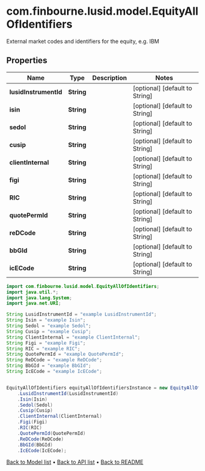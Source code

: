 # com.finbourne.lusid.model.EquityAllOfIdentifiers
External market codes and identifiers for the equity, e.g. IBM

## Properties

Name | Type | Description | Notes
------------ | ------------- | ------------- | -------------
**lusidInstrumentId** | **String** |  | [optional] [default to String]
**isin** | **String** |  | [optional] [default to String]
**sedol** | **String** |  | [optional] [default to String]
**cusip** | **String** |  | [optional] [default to String]
**clientInternal** | **String** |  | [optional] [default to String]
**figi** | **String** |  | [optional] [default to String]
**RIC** | **String** |  | [optional] [default to String]
**quotePermId** | **String** |  | [optional] [default to String]
**reDCode** | **String** |  | [optional] [default to String]
**bbGId** | **String** |  | [optional] [default to String]
**icECode** | **String** |  | [optional] [default to String]

```java
import com.finbourne.lusid.model.EquityAllOfIdentifiers;
import java.util.*;
import java.lang.System;
import java.net.URI;

String LusidInstrumentId = "example LusidInstrumentId";
String Isin = "example Isin";
String Sedol = "example Sedol";
String Cusip = "example Cusip";
String ClientInternal = "example ClientInternal";
String Figi = "example Figi";
String RIC = "example RIC";
String QuotePermId = "example QuotePermId";
String ReDCode = "example ReDCode";
String BbGId = "example BbGId";
String IcECode = "example IcECode";


EquityAllOfIdentifiers equityAllOfIdentifiersInstance = new EquityAllOfIdentifiers()
    .LusidInstrumentId(LusidInstrumentId)
    .Isin(Isin)
    .Sedol(Sedol)
    .Cusip(Cusip)
    .ClientInternal(ClientInternal)
    .Figi(Figi)
    .RIC(RIC)
    .QuotePermId(QuotePermId)
    .ReDCode(ReDCode)
    .BbGId(BbGId)
    .IcECode(IcECode);
```


[Back to Model list](../README.md#documentation-for-models) &#8226; [Back to API list](../README.md#documentation-for-api-endpoints) &#8226; [Back to README](../README.md)
